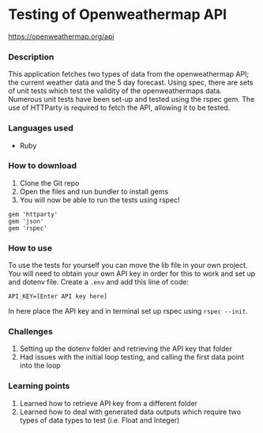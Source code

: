 # Testing of Openweathermap API
https://openweathermap.org/api

### Description
This application fetches two types of data from the openweathermap API; the current weather data and the 5 day forecast. Using spec, there are sets of unit tests which test the validity of the openweathermaps data. Numerous unit tests have been set-up and tested using the rspec gem. The use of HTTParty is required to fetch the API, allowing it to be tested.

### Languages used
* Ruby

### How to download
1. Clone the Git repo
2. Open the files and run bundler to install gems
3. You will now be able to run the tests using rspec!

``` 
gem 'httparty'
gem 'json'
gem 'rspec'
```

### How to use
To use the tests for yourself you can move the lib file in your own project. You will need to obtain your own API key in order for this to work and set up and dotenv file. Create a ```.env``` and add this line of code:
```
API_KEY=[Enter API key here]
```
In here place the API key and in terminal set up rspec using ```rspec --init```.

### Challenges 
1. Setting up the dotenv folder and retrieving the API key that folder
2. Had issues with the initial loop testing, and calling the first data point into the loop

### Learning points
1. Learned how to retrieve API key from a different folder
2. Learned how to deal with generated data outputs which require two types of data types to test (i.e. Float and Integer)
